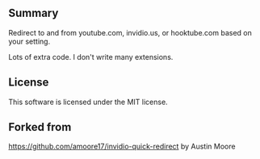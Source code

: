 ## Summary
Redirect to and from youtube.com, invidio.us, or hooktube.com based on your
setting.

Lots of extra code. I don't write many extensions.

## License
This software is licensed under the MIT license.

## Forked from
https://github.com/amoore17/invidio-quick-redirect by Austin Moore
